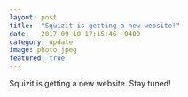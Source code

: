 ```yaml
---
layout: post
title:  "Squizit is getting a new website!"
date:   2017-09-18 17:15:46 -0400
category: update
image: photo.jpeg
featured: true
---
```


Squizit is getting a new website. Stay tuned!